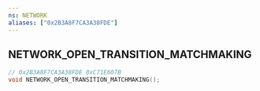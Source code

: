 ```yaml
---
ns: NETWORK
aliases: ["0x2B3A8F7CA3A38FDE"]
---
```

## NETWORK_OPEN_TRANSITION_MATCHMAKING

```c
// 0x2B3A8F7CA3A38FDE 0xC71E607B
void NETWORK_OPEN_TRANSITION_MATCHMAKING();
```


